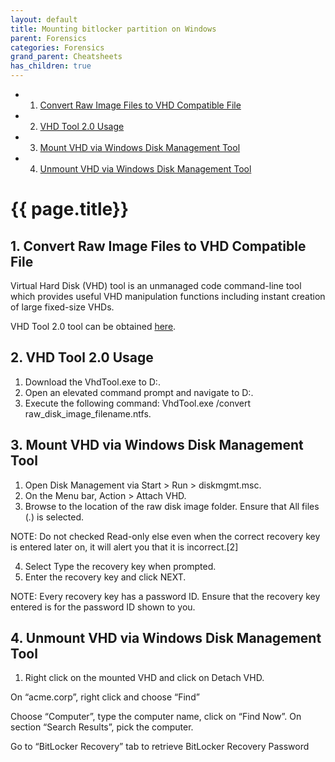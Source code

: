 ```yaml
---
layout: default
title: Mounting bitlocker partition on Windows
parent: Forensics
categories: Forensics
grand_parent: Cheatsheets
has_children: true
---
```


<!-- vscode-markdown-toc -->
* 1. [Convert Raw Image Files to VHD Compatible File](#ConvertRawImageFilestoVHDCompatibleFile)
* 2. [VHD Tool 2.0 Usage](#VHDTool2.0Usage)
* 3. [Mount VHD via Windows Disk Management Tool](#MountVHDviaWindowsDiskManagementTool)
* 4. [Unmount VHD via Windows Disk Management Tool](#UnmountVHDviaWindowsDiskManagementTool)

<!-- vscode-markdown-toc-config
	numbering=true
	autoSave=true
	/vscode-markdown-toc-config -->
<!-- /vscode-markdown-toc -->

# {{ page.title}}
 
##  1. <a name='ConvertRawImageFilestoVHDCompatibleFile'></a>Convert Raw Image Files to VHD Compatible File 

Virtual Hard Disk (VHD) tool is an unmanaged code command-line tool which provides useful VHD manipulation functions including instant creation of large fixed-size VHDs.

VHD Tool 2.0 tool can be obtained [here](http://archive.msdn.microsoft.com/vhdtool/Release/ProjectReleases.aspx?ReleaseId=5344).
 
##  2. <a name='VHDTool2.0Usage'></a>VHD Tool 2.0 Usage 

1. Download the VhdTool.exe to D:\.
2. Open an elevated command prompt and navigate to D:\.
3. Execute the following command: VhdTool.exe /convert raw_disk_image_filename.ntfs.

##  3. <a name='MountVHDviaWindowsDiskManagementTool'></a>Mount VHD via Windows Disk Management Tool
1. Open Disk Management via Start > Run > diskmgmt.msc. 
2. On the Menu bar, Action > Attach VHD.
3. Browse to the location of the raw disk image folder. Ensure that All files (*.*) is selected.  
 
NOTE: Do not checked Read-only else even when the correct recovery key is entered later on, it will alert you that it is incorrect.[2] 

4. Select Type the recovery key when prompted.
5. Enter the recovery key and click NEXT.
 
NOTE: Every recovery key has a password ID. Ensure that the recovery key entered is for the password ID shown to you.
 
##  4. <a name='UnmountVHDviaWindowsDiskManagementTool'></a>Unmount VHD via Windows Disk Management Tool
 
1. Right click on the mounted VHD and click on Detach VHD.



On “acme.corp”, right click and choose “Find”
 

     
Choose “Computer”, type the computer name, click on “Find Now”. On section “Search Results”, pick the computer.

   
Go to “BitLocker Recovery” tab to retrieve BitLocker Recovery Password   
